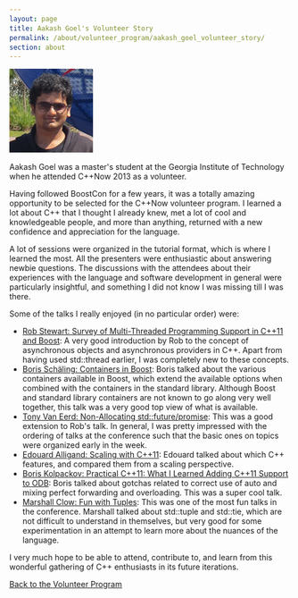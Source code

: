 ```yaml
---
layout: page
title: Aakash Goel's Volunteer Story
permalink: /about/volunteer_program/aakash_goel_volunteer_story/
section: about
---
```


<div class="asideImageRight">
    <div class="figureTable">
        <img src="/assets/img/volunteers/aakash_goel.jpg" alt="Aakash Goel">
        <p>Aakash Goel was a master's student at the Georgia Institute of Technology when he attended C++Now 2013 as a volunteer.</p>
    </div>
</div>

Having followed BoostCon for a few years, it was a totally amazing opportunity to be selected for the C++Now volunteer program. I learned a lot about C++ that I thought I already knew, met a lot of cool and knowledgeable people, and more than anything, returned with a new confidence and appreciation for the language.

A lot of sessions were organized in the tutorial format, which is where I learned the most. All the presenters were enthusiastic about answering newbie questions. The discussions with the attendees about their experiences with the language and software development in general were particularly insightful, and something I did not know I was missing till I was there.

Some of the talks I really enjoyed (in no particular order) were:

* [Rob Stewart: Survey of Multi-Threaded Programming Support in C++11 and Boost](https://www.youtube.com/watch?v=y3qHfOdJNEY): A very good introduction by Rob to the concept of asynchronous objects and asynchronous providers in C++. Apart from having used std::thread earlier, I was completely new to these concepts.
* [Boris Schäling: Containers in Boost](https://www.youtube.com/watch?v=FM-fUjhoCp0): Boris talked about the various containers available in Boost, which extend the available options when combined with the containers in the standard library. Although Boost and standard library containers are not known to go along very well together, this talk was a very good top view of what is available.
* [Tony Van Eerd: Non-Allocating std::future/promise](https://www.youtube.com/watch?v=QkkyiRtmQ5M): This was a good extension to Rob's talk. In general, I was pretty impressed with the ordering of talks at the conference such that the basic ones on topics were organized early in the week.
* [Edouard Alligand: Scaling with C++11](https://www.youtube.com/watch?v=Zrq9Mxllk74): Edouard talked about which C++ features, and compared them from a scaling perspective.
* [Boris Kolpackov: Practical C++11: What I Learned Adding C++11 Support to ODB](https://www.youtube.com/watch?v=YKz05N223uE): Boris talked about gotchas related to correct use of auto and mixing perfect forwarding and overloading. This was a super cool talk.
* [Marshall Clow: Fun with Tuples](https://www.youtube.com/watch?v=3tipURTxEUw): This was one of the most fun talks in the conference. Marshall talked about std::tuple and std::tie, which are not difficult to understand in themselves, but very good for some experimentation in an attempt to learn more about the nuances of the language.

I very much hope to be able to attend, contribute to, and learn from this wonderful gathering of C++ enthusiasts in its future iterations.

[Back to the Volunteer Program](/about/volunteer_program/)
